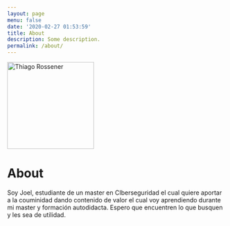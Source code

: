 ```yaml
---
layout: page
menu: false
date: '2020-02-27 01:53:59'
title: About
description: Some description.
permalink: /about/
---
```


<img class="img-rounded" src="/assets/img/uploads/profile.png" alt="Thiago Rossener" width="200">

# About

Soy Joel, estudiante de un master en CIberseguridad el cual
quiere aportar a la couminidad dando contenido de valor el 
cual voy aprendiendo durante mi master y formación autodidacta.
Espero que encuentren lo que busquen y les sea de utilidad.
